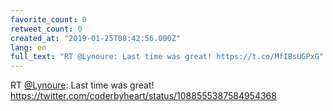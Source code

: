 ```yaml
---
favorite_count: 0
retweet_count: 0
created_at: "2019-01-25T08:42:56.000Z"
lang: en
full_text: "RT @Lynoure: Last time was great! https://t.co/MfIBsUGPxG"
---
```


RT [@Lynoure](https://twitter.com/Lynoure): Last time was great!
<https://twitter.com/coderbyheart/status/1088555387584954368>
